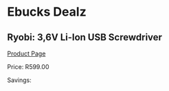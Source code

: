 
# Ebucks Dealz
## Ryobi: 3,6V Li-Ion USB Screwdriver
[Product Page](https://www.ebucks.com/web/shop/productSelected.do?prodId=372667828&catId=370101825)

Price: R599.00

Savings: 


	